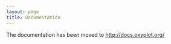 ```yaml
---
layout: page
title: Documentation
---
```


The documentation has been moved to http://docs.oxyplot.org/
